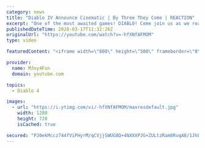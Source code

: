 ```yaml
---
category: news
title: "Diablo IV Announce Cinematic | By Three They Come | REACTION"
excerpt: "One of the most awaited games! DIABLO! Come join us as we react to Diablo IV Announce Cinematic - By Three They Come! Be scared and be amazed in this ..."
publishedDateTime: 2020-03-17T11:32:26Z
originalUrl: "https://youtube.com/watch?v=-hfXNfAFMOM"
type: video

featuredContent: "<iframe width=\"800\" height=\"500\" frameborder=\"0\" src=\"https://www.youtube.com/embed/-hfXNfAFMOM\" allow=\"accelerometer; autoplay; encrypted-media; gyroscope; picture-in-picture\" allowfullscreen></iframe>"

provider:
  name: MJoy4Fun
  domain: youtube.com

topics:
  - Diablo 4

images:
  - url: "https://i.ytimg.com/vi/-hfXNfAFMOM/maxresdefault.jpg"
    width: 1280
    height: 720
    isCached: true

secured: "PJ0ekMccz744fViPHyrM/qCVjjSWUG8Q+4NXXXPJG+ZULtzRam8RvqA8/1Jhb9LbkTRNRz75/PNHKfCsaNDn6zn/zzRVsA770kjZll/MHMr22CPmtGIF98c32GWc59WgumTHi8mAxg+6GCPwcV5Eo7nGiLkL0r/xAeqAjec4u9ogPPDX7zlrQB5FaT7lMIK0PrITCWvBZGUeB+pg2JY+jtm/6Ib6Cm+b7CL9pQvKHnmQlTT75NiIaDMwspHMtMg87MuFYKonnZ200CyZSog5sp/bxoS/UcAZNQkTkqy5AUfGiiUPyZQcTWou9g44zXWEhSqto4wItJ/1FnXImRwTfK004BKwCqm5Gh0zKxRBkL6SFftO74pO0d5qrYzKKQiJdRe+GQGwD+GUg225oMlrq9h/e5ZpjSyYx+2SnbmDqgZc1nOvem0SeowRiJ87qgQq;/6+Cregja/HS1F53Y0UZhw=="
---
```


